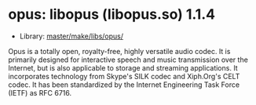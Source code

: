 # opus: libopus (libopus.so) 1.1.4
 - Library: [master/make/libs/opus/](https://github.com/Freetz-NG/freetz-ng/tree/master/make/libs/opus/)

Opus is a totally open, royalty-free, highly versatile audio codec. It is primarily designed for interactive speech and music transmission over the Internet, but is also applicable to storage and streaming applications. It incorporates technology from Skype's SILK codec and Xiph.Org's CELT codec. It has been standardized by the Internet Engineering Task Force (IETF) as RFC 6716.
